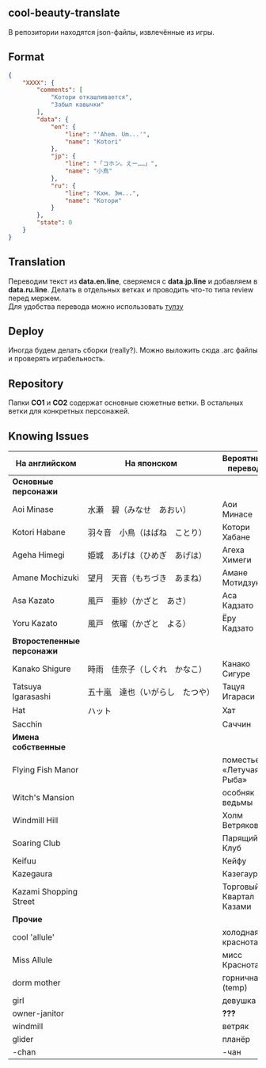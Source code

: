 ## cool-beauty-translate
В репозитории находятся json-файлы, извлечённые из игры. 
## Format
```json
{
    "XXXX": {
        "comments": [
        	"Котори откашливается",
        	"Забыл кавычки"
        ],
        "data": {
            "en": {
                "line": "'Ahem. Um...'",
                "name": "Kotori"
            },
            "jp": {
                "line": "「コホン。えー……」",
                "name": "小鳥"
            },
            "ru": {
                "line": "Кхм. Эм...",
                "name": "Котори"
            }
        },
        "state": 0
    }
}
```
## Translation
Переводим текст из **data.en.line**, сверяемся с **data.jp.line** и добавляем в **data.ru.line**. Делать в отдельных ветках и проводить что-то типа review перед мержем.  
Для удобства перевода можно использовать [тулзу](http://mongolrgata.github.io/mongolrgata-junkbox/trans-ws2json-v2/)
## Deploy
Иногда будем делать сборки (really?). Можно выложить сюда .arc файлы и проверять играбельность.
## Repository
Папки **CO1** и **CO2** содержат основные сюжетные ветки. В остальных ветки для конкретных персонажей.
## Knowing Issues
| На английском | На японском | Вероятный перевод |
| ------------- | ----------- | ----------------- |
| **Основные персонажи** | | |
| Aoi Minase         | 水瀬　碧（みなせ　あおい）　　　 | Аои Минасе      |
| Kotori Habane      | 羽々音　小鳥（はばね　ことり）　 | Котори Хабане   |
| Ageha Himegi       | 姫城　あげは（ひめぎ　あげは）　 | Агеха Химеги    |
| Amane Mochizuki    | 望月　天音（もちづき　あまね）　 | Амане Мотидзуки |
| Asa Kazato         | 風戸　亜紗（かざと　あさ）　　　 | Аса Кадзато     |
| Yoru Kazato        | 風戸　依瑠（かざと　よる）　　　 | Ёру Кадзато     |
| **Второстепенные персонажи** | | |
| Kanako Shigure     | 時雨　佳奈子（しぐれ　かなこ）　 | Канако Сигуре   |
| Tatsuya Igarasashi | 五十嵐　達也（いがらし　たつや） | Тацуя Игараси   |
| Hat                | ハット　　　　　　　　　　　　　 | Хат             |
| Sacchin            | 　　　　　　　　　　　　　　　　 | Саччин          |
| **Имена собственные** | | |
| Flying Fish Manor      | | поместье «Летучая Рыба» |
| Witch's Mansion        | | особняк ведьмы |
| Windmill Hill          | | Холм Ветряков |
| Soaring Club           | | Парящий Клуб |
| Keifuu                 | | Кейфу |
| Kazegaura              | | Казегаура |
| Kazami Shopping Street | | Торговый Квартал Казами |
| **Прочие** | | |
| cool 'allule' | | холодная краснота |
| Miss Allule   | | мисс Краснота |
| dorm mother   | | горничная (temp) |
| girl          | | девушка |
| owner-janitor | | **???** |
| windmill      | | ветряк |
| glider        | | планёр |
| -chan         | | -чан |
